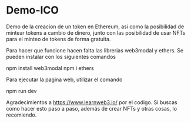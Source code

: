 # Demo-ICO

Demo de la creacion de un token en Ethereum, asi como la posibilidad de mintear tokens a cambio de dinero, junto con las posibilidad de usar NFTs para el minteo de tokens de forma gratuita.

Para hacer que funcione hacen falta las librerias web3modal y ethers. Se pueden instalar con los siguientes comandos

npm install web3modal
npm i ethers

Para ejecutar la pagina web, utilizar el comando 

npm run dev



Agradecimientos a https://www.learnweb3.io/ por el codigo.
Si buscas como hacer esto paso a paso, además de crear NFTs y otras cosas, lo recomiendo.
